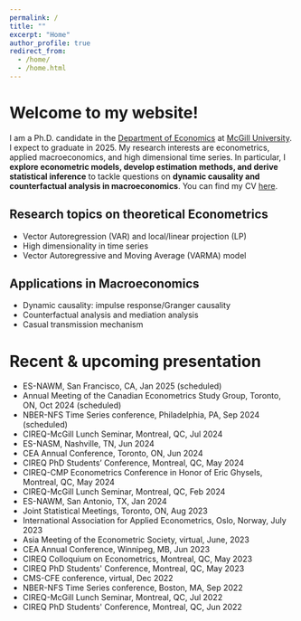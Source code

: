 ```yaml
---
permalink: /
title: ""
excerpt: "Home"
author_profile: true
redirect_from: 
  - /home/
  - /home.html
---
```




# Welcome to my website!

I am a Ph.D. candidate in the [Department of Economics](https://www.mcgill.ca/economics/) at [McGill University](https://www.mcgill.ca/). I expect to graduate in 2025. My research interests are econometrics, applied macroeconomics, and high dimensional time series. In particular, I <b>explore econometric models, develop estimation methods, and derive statistical inference</b> to tackle questions on <b>dynamic causality and counterfactual analysis in macroeconomics</b>. You can find my CV [here](/files/CV_Wang.pdf).

## Research topics on theoretical Econometrics
* Vector Autoregression (VAR) and local/linear projection (LP)
* High dimensionality in time series
* Vector Autoregressive and Moving Average (VARMA) model

## Applications in Macroeconomics
* Dynamic causality: impulse response/Granger causality
* Counterfactual analysis and mediation analysis
* Casual transmission mechanism

# Recent & upcoming presentation 
* ES-NAWM, San Francisco, CA, Jan 2025 (scheduled)
* Annual Meeting of the Canadian Econometrics Study Group, Toronto, ON, Oct 2024 (scheduled)
* NBER-NFS Time Series conference, Philadelphia, PA, Sep 2024 (scheduled)
* CIREQ-McGill Lunch Seminar, Montreal, QC, Jul 2024 
* ES-NASM, Nashville, TN, Jun 2024 
* CEA Annual Conference, Toronto, ON, Jun 2024 
* CIREQ PhD Students’ Conference, Montreal, QC, May 2024 
* CIREQ-CMP Econometrics Conference in Honor of Eric Ghysels, Montreal, QC, May 2024 
* CIREQ-McGill Lunch Seminar, Montreal, QC, Feb 2024
* ES-NAWM, San Antonio, TX, Jan 2024
* Joint Statistical Meetings, Toronto, ON, Aug 2023
* International Association for Applied Econometrics, Oslo, Norway, July 2023
* Asia Meeting of the Econometric Society, virtual, June, 2023
* CEA Annual Conference, Winnipeg, MB, Jun 2023
* CIREQ Colloquium on Econometrics, Montreal, QC, May 2023
* CIREQ PhD Students' Conference, Montreal, QC, May 2023
* CMS-CFE conference, virtual, Dec 2022
* NBER-NFS Time Series conference, Boston, MA, Sep 2022
* CIREQ-McGill Lunch Seminar, Montreal, QC, Jul 2022
* CIREQ PhD Students' Conference, Montreal, QC, Jun 2022


